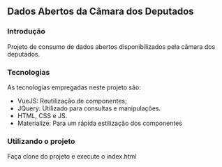 ## Dados Abertos da Câmara dos Deputados

### Introdução

Projeto de consumo de dados abertos disponibilizados pela câmara dos deputados.

### Tecnologias

As tecnologias empregadas neste projeto são:
- VueJS: Reutilização de componentes;
- JQuery: Utilizado para consultas e manipulações.
- HTML, CSS e JS.
- Materialize: Para um rápida estilização dos componentes


### Utilizando o projeto

Faça clone do projeto e execute o index.html
